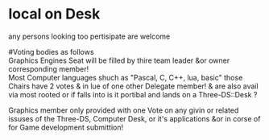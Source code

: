 # local on Desk
any persons looking too pertisipate are welcome 

#Voting bodies as follows  
Graphics Engines Seat will be filled by thire team leader &or owner corresponding member!    
Most Computer languages shuch as "Pascal, C, C++, lua, basic" those Chairs have 2 votes & in lue of one other Delegate member! & are also avail via most rooted or if falls into is it portibal and lands on a Three-DS::Desk ? 

Graphics member only provided with one Vote on any givin or related issuses of the Three-DS, Computer 
Desk, or it's applications &or in corse of for Game development submittion!


